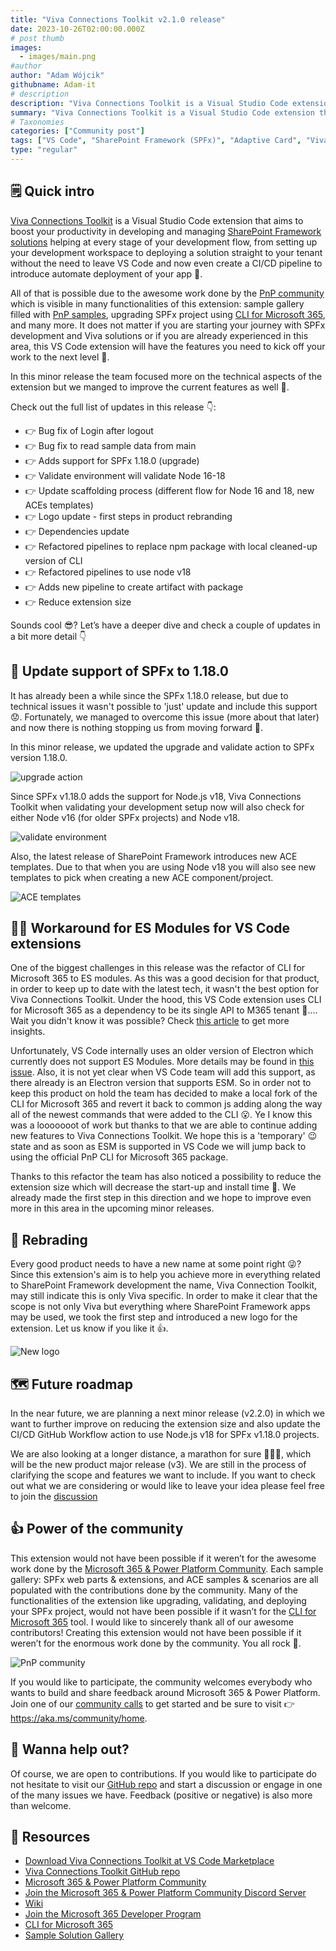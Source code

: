```yaml
---
title: "Viva Connections Toolkit v2.1.0 release"
date: 2023-10-26T02:00:00.000Z
# post thumb
images:
  - images/main.png
#author
author: "Adam Wójcik"
githubname: Adam-it
# description
description: "Viva Connections Toolkit is a Visual Studio Code extension that aims to boost your productivity in developing and managing SharePoint Framework solutions helping at every stage of your development flow, from setting up your development workspace to deploying your solution straight to your tenant without the need to leave VS Code 🚀."
summary: "Viva Connections Toolkit is a Visual Studio Code extension that aims to boost your productivity in developing and managing SharePoint Framework solutions helping at every stage of your development flow, from setting up your development workspace to deploying your solution straight to your tenant without the need to leave VS Code 🚀."
# Taxonomies
categories: ["Community post"]
tags: ["VS Code", "SharePoint Framework (SPFx)", "Adaptive Card", "Viva"]
type: "regular"
---
```


## 🗒️ Quick intro

[Viva Connections Toolkit](https://marketplace.visualstudio.com/items?itemName=m365pnp.viva-connections-toolkit) is a Visual Studio Code extension that aims to boost your productivity in developing and managing [SharePoint Framework solutions](https://learn.microsoft.com/sharepoint/dev/spfx/sharepoint-framework-overview?WT.mc_id=m365-15744-cxa) helping at every stage of your development flow, from setting up your development workspace to deploying a solution straight to your tenant without the need to leave VS Code and now even create a CI/CD pipeline to introduce automate deployment of your app 🚀.

All of that is possible due to the awesome work done by the [PnP community](https://pnp.github.io/) which is visible in many functionalities of this extension: sample gallery filled with [PnP samples](https://pnp.github.io/#samples), upgrading SPFx project using [CLI for Microsoft 365](https://pnp.github.io/cli-microsoft365/), and many more. It does not matter if you are starting your journey with SPFx development and Viva solutions or if you are already experienced in this area, this VS Code extension will have the features you need to kick off your work to the next level 💪.

In this minor release the team focused more on the technical aspects of the extension but we manged to improve the current features as well 💪.

Check out the full list of updates in this release 👇:

- 👉 Bug fix of Login after logout
- 👉 Bug fix to read sample data from main
- 👉 Adds support for SPFx 1.18.0 (upgrade)
- 👉 Validate environment will validate Node 16-18
- 👉 Update scaffolding process (different flow for Node 16 and 18, new
ACEs templates)
- 👉 Logo update - first steps in product rebranding
- 👉 Dependencies update
- 👉 Refactored pipelines to replace npm package with local cleaned-up
version of CLI
- 👉 Refactored pipelines to use node v18
- 👉 Adds new pipeline to create artifact with package
- 👉 Reduce extension size

Sounds cool 😎? Let’s have a deeper dive and check a couple of updates in a bit more detail 👇

## 🚀 Update support of SPFx to 1.18.0

It has already been a while since the SPFx 1.18.0 release, but due to technical issues it wasn't possible to 'just' update and include this support 😟. Fortunately, we managed to overcome this issue (more about that later) and now there is nothing stopping us from moving forward 🥳.

In this minor release, we updated the upgrade and validate action to SPFx version 1.18.0.

![upgrade action](images/upgrade-spfx-1-18.png)

Since SPFx v1.18.0 adds the support for Node.js v18, Viva Connections Toolkit when validating your development setup now will also check for either Node v16 (for older SPFx projects) and Node v18.

![validate environment](images/validate-env.png)

Also, the latest release of SharePoint Framework introduces new ACE templates. Due to that when you are using Node v18 you will also see new templates to pick when creating a new ACE component/project.

![ACE templates](images/ace-templates.png)

## 🧑‍💻 Workaround for ES Modules for VS Code extensions

One of the biggest challenges in this release was the refactor of CLI for Microsoft 365 to ES modules. As this was a good decision for that product, in order to keep up to date with the latest tech, it wasn't the best option for Viva Connections Toolkit. Under the hood, this VS Code extension uses CLI for Microsoft 365 as a dependency to be its single API to M365 tenant 🤯.... Wait you didn't know it was possible? Check [this article](https://pnp.github.io/cli-microsoft365/user-guide/use-cli-api) to get more insights.

Unfortunately, VS Code internally uses an older version of Electron which currently does not support ES Modules. More details may be found in [this issue](https://github.com/microsoft/vscode/issues/130367). Also, it is not yet clear when VS Code team will add this support, as there already is an Electron version that supports ESM. So in order not to keep this product on hold the team has decided to make a local fork of the CLI for Microsoft 365 and revert it back to common js adding along the way all of the newest commands that were added to the CLI 😮. Ye I know this was a looooooot of work but thanks to that we are able to continue adding new features to Viva Connections Toolkit. We hope this is a 'temporary' 😉 state and as soon as ESM is supported in VS Code we will jump back to using the official PnP CLI for Microsoft 365 package.

Thanks to this refactor the team has also noticed a possibility to reduce the extension size which will decrease the start-up and install time 🚀. We already made the first step in this direction and we hope to improve even more in this area in the upcoming minor releases.

## 🎨 Rebrading

Every good product needs to have a new name at some point right 😜? Since this extension's aim is to help you achieve more in everything related to SharePoint Framework development the name, Viva Connection Toolkit, may still indicate this is only Viva specific. In order to make it clear that the scope is not only Viva but everything where SharePoint Framework apps may be used, we took the first step and introduced a new logo for the extension. Let us know if you like it 👍.

![New logo](images/logo-large.png)

## 🗺️ Future roadmap

In the near future, we are planning a next minor release (v2.2.0) in which we want to further improve on reducing the extension size and also update the CI/CD GitHub Workflow action to use Node.js v18 for SPFx v1.18.0 projects.

We are also looking at a longer distance, a marathon for sure 🏃‍♂️😜, which will be the new product major release (v3). We are still in the process of clarifying the scope and features we want to include. If you want to check out what we are considering or would like to leave your idea please feel free to join the [discussion](https://github.com/pnp/vscode-viva/discussions/75)

## 👍 Power of the community

This extension would not have been possible if it weren’t for the awesome work done by the [Microsoft 365 & Power Platform Community](https://pnp.github.io/). Each sample gallery: SPFx web parts & extensions, and ACE samples & scenarios are all populated with the contributions done by the community. Many of the functionalities of the extension like upgrading, validating, and deploying your SPFx project, would not have been possible if it wasn’t for the [CLI for Microsoft 365](https://pnp.github.io/cli-microsoft365/) tool. I would like to sincerely thank all of our awesome contributors! Creating this extension would not have been possible if it weren’t for the enormous work done by the community. You all rock 🤩.

![PnP community](images/parker-pnp.png)

If you would like to participate, the community welcomes everybody who wants to build and share feedback around Microsoft 365 & Power Platform. Join one of our [community calls](https://pnp.github.io/#community) to get started and be sure to visit 👉 https://aka.ms/community/home.

## 🙋 Wanna help out?

Of course, we are open to contributions. If you would like to participate do not hesitate to visit our [GitHub repo](https://github.com/pnp/vscode-viva) and start a discussion or engage in one of the many issues we have. Feedback (positive or negative) is also more than welcome.

## 🔗 Resources

- [Download Viva Connections Toolkit at VS Code Marketplace](https://marketplace.visualstudio.com/items?itemName=m365pnp.viva-connections-toolkit)
- [Viva Connections Toolkit GitHub repo](https://github.com/pnp/vscode-viva)
- [Microsoft 365 & Power Platform Community](https://pnp.github.io/#home)
- [Join the Microsoft 365 & Power Platform Community Discord Server]( https://aka.ms/community/discord)
- [Wiki]( https://github.com/pnp/vscode-viva/wiki)
- [Join the Microsoft 365 Developer Program]( https://developer.microsoft.com/en-us/microsoft-365/dev-program)
- [CLI for Microsoft 365](https://pnp.github.io/cli-microsoft365/)
- [Sample Solution Gallery]( https://adoption.microsoft.com/en-us/sample-solution-gallery/)
